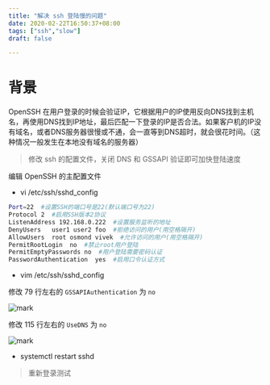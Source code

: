 ```yaml
---
title: "解决 ssh 登陆慢的问题"
date: 2020-02-22T16:50:37+08:00
tags: ["ssh","slow"]
draft: false 

---
```


# 背景

OpenSSH 在用户登录的时候会验证IP，它根据用户的IP使用反向DNS找到主机名，再使用DNS找到IP地址，最后匹配一下登录的IP是否合法。如果客户机的IP没有域名，或者DNS服务器很慢或不通，会一直等到DNS超时，就会很花时间。（这种情况一般发生在本地没有域名的服务器）

> 修改 ssh 的配置文件，关闭 DNS 和 GSSAPI 验证即可加快登陆速度

编辑 OpenSSH 的主配置文件

- vi /etc/ssh/sshd_config

```bash
Port=22  #设置SSH的端口号是22(默认端口号为22)
Protocol 2  #启用SSH版本2协议
ListenAddress 192.168.0.222  #设置服务监听的地址
DenyUsers   user1 user2 foo  #拒绝访问的用户(用空格隔开)
AllowUsers  root osmond vivek  #允许访问的用户(用空格隔开)
PermitRootLogin  no  #禁止root用户登陆
PermitEmptyPasswords no  #用户登陆需要密码认证
PasswordAuthentication  yes  #启用口令认证方式
```

- vim /etc/ssh/sshd_config
 
修改 79 行左右的 `GSSAPIAuthentication` 为 `no`

![mark](http://cdn.sguan.top/markdown/20181121/qUFk9LenHzFh.png?imageslim)

修改 115 行左右的 `UseDNS` 为 `no`

![mark](http://cdn.sguan.top/markdown/20181121/44XyVT15gM0Q.png?imageslim)

- systemctl restart sshd

> 重新登录测试